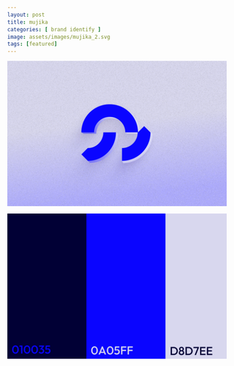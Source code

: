 ```yaml
---
layout: post
title: mujika
categories: [ brand identify ]
image: assets/images/mujika_2.svg
tags: [featured]
---
```

![](/assets/images/mujika_1.svg)

![](/assets/images/mujika_3.svg)

